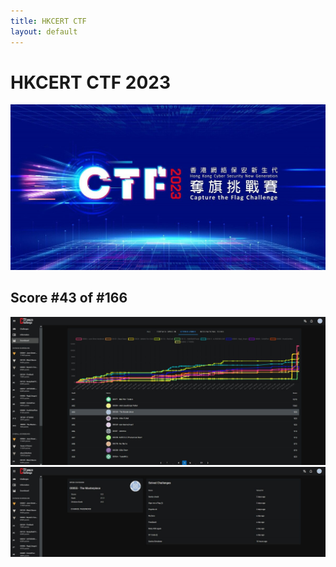 ```yaml
---
title: HKCERT CTF
layout: default
---
```


# HKCERT CTF 2023

![](img/CTF2023_KV_Pixel_2000.jpg)

## Score #43 of #166

![](img/1699794536817.jpg)
![](img/1699794536374.jpg)

